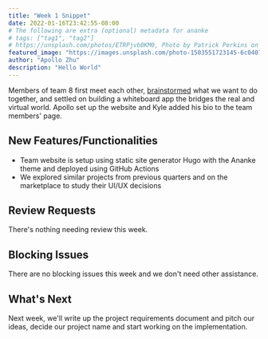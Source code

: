 ```yaml
---
title: "Week 1 Snippet"
date: 2022-01-16T23:42:55-08:00
# The following are extra (optional) metadata for ananke
# tags: ["tag1", "tag2"]
# https://unsplash.com/photos/ETRPjvb0KM0, Photo by Patrick Perkins on Unsplash
featured_image: "https://images.unsplash.com/photo-1503551723145-6c040742065b-v2"
author: "Apollo Zhu"
description: "Hello World"
---
```


<!-- For this first week snippet you should focus on any testing of project ideas as well as any work done for your proof of concept. -->

Members of team 8 first meet each other, [brainstormed](https://docs.google.com/document/d/1DtN9eijKOOHU1nM1J7yWxtu3doVLpABxsm-z4Z42GnY/edit) what we want to do together, and settled on building a whiteboard app the bridges the real and virtual world. Apollo set up the website and Kyle added his bio to the team members' page.

<!--more-->

## New Features/Functionalities

- Team website is setup using static site generator Hugo with the Ananke theme and deployed using GitHub Actions
- We explored similar projects from previous quarters and on the marketplace to study their UI/UX decisions

## Review Requests

There's nothing needing review this week.

## Blocking Issues

There are no blocking issues this week and we don't need other assistance.

## What's Next

Next week, we'll write up the project requirements document and pitch our ideas, decide our project name and start working on the implementation.
